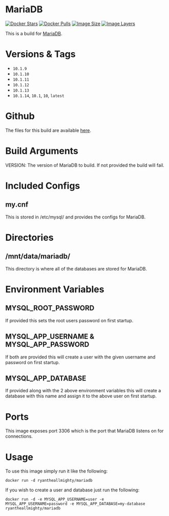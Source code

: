 # MariaDB
[![Docker Stars](https://img.shields.io/docker/stars/ryantheallmighty/mariadb.svg?style=flat-square)](https://hub.docker.com/r/ryantheallmighty/mariadb/) [![Docker Pulls](https://img.shields.io/docker/pulls/ryantheallmighty/mariadb.svg?style=flat-square)](https://hub.docker.com/r/ryantheallmighty/mariadb/) [![Image Size](https://img.shields.io/imagelayers/image-size/ryantheallmighty/mariadb/latest.svg?style=flat-square)](https://imagelayers.io/?images=ryantheallmighty%2Fmariadb) [![Image Layers](https://img.shields.io/imagelayers/layers/ryantheallmighty/mariadb/latest.svg?style=flat-square)](https://imagelayers.io/?images=ryantheallmighty%2Fmariadb)

This is a build for [MariaDB](https://mariadb.org/).

# Versions & Tags
- `10.1.9`
- `10.1.10`
- `10.1.11`
- `10.1.12`
- `10.1.13`
- `10.1.14`, `10.1`, `10`, `latest`

# Github
The files for this build are available [here](https://github.com/RyanTheAllmighty/Dockerfiles/tree/master/mariadb).

# Build Arguments
VERSION: The version of MariaDB to build. If not provided the build will fail.

# Included Configs
## my.cnf
This is stored in /etc/mysql/ and provides the configs for MariaDB.

# Directories
## /mnt/data/mariadb/
This directory is where all of the databases are stored for MariaDB.

# Environment Variables
## MYSQL_ROOT_PASSWORD
If provided this sets the root users password on first startup.

## MYSQL_APP_USERNAME & MYSQL_APP_PASSWORD
If both are provided this will create a user with the given username and password on first startup.

## MYSQL_APP_DATABASE
If provided along with the 2 above environment variables this will create a database with this name and assign it to the above user on first startup.

# Ports
This image exposes port 3306 which is the port that MariaDB listens on for connections.

# Usage
To use this image simply run it like the following:

```
docker run -d ryantheallmighty/mariadb
```

If you wish to create a user and database just run the following:

```
docker run -d -e MYSQL_APP_USERNAME=user -e MYSQL_APP_USERNAME=password -e MYSQL_APP_DATABASE=my-database ryantheallmighty/mariadb
```
